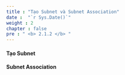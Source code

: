 ```yaml
---
title : "Tạo Subnet và Subnet Association"
date :  "`r Sys.Date()`" 
weight : 2
chapter : false
pre : " <b> 2.1.2 </b> "
---
```


#### Tạo Subnet 

#### Subnet Association

